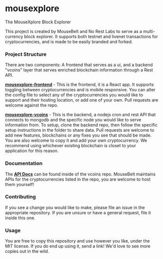 # mousexplore
The MouseXplore Block Explorer

This project is created by MouseBelt and No Rest Labs to serve as a multi-currency block explorer. It supports both testnet and livenet transactions for cryptocurrencies, and is made to be easily branded and forked.

### Project Structure

There are two components: A frontend that serves as a ui, and a backend "vcoins" layer that serves enriched blockchain information through a Rest API.

[**mousexplore-frontend**](https://github.com/norestlabs/mousexplore-frontend) - This is the frontend, it is a React app. It supports toggling between cryptocurrencies and is mobile responsive. You can alter the config file to select any of the cryptocurrencies you would like to support and their hosting location, or add one of your own. Pull requests are welcome against the repo.

[**mousexplore-vcoins**](https://github.com/norestlabs/mousexplore-vcoins) - This is the backend, a nodejs cron and rest API that connects to mongodb and the specific node you would like to serve information from. To setup, clone the backend repo, then follow the specific setup instructions in the folder to share data. Pull requests are welcome to add new features, blockchains or any fixes you see that should be made. You are also welcome to copy it and add your own cryptocurrency. We recommend using whichever existing blockchain is closet to your application for this reason.

### Documentation

The [**API Docs**](https://github.com/norestlabs/mousexplore-vcoins/wiki) can be found inside of the vcoins repo. MouseBelt maintains APIs for the cryptocurrencies listed in the repo, you are welcome to host them yourself!

### Contributing

If you see a change you would like to make, please file an issue in the appropriate repository. If you are unsure or have a general request, file it inside this one. 

### Usage

You are free to copy this repository and use however you like, under the MIT license. If you do end up using it, send a link! We'd love to see more copies out in the wild.
